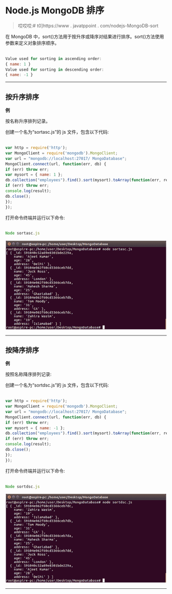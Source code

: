 # Node.js MongoDB 排序

> 哎哎哎:# t0]https://www . javatppoint . com/nodejs-MongoDB-sort

在 MongoDB 中，sort()方法用于按升序或降序对结果进行排序。sort()方法使用参数来定义对象排序顺序。

```js

Value used for sorting in ascending order:
{ name: 1 }
Value used for sorting in descending order:
{ name: -1 }

```

* * *

## 按升序排序

**例**

按名称升序排列记录。

创建一个名为“sortasc.js”的 js 文件，包含以下代码:

```js

var http = require('http');
var MongoClient = require('mongodb').MongoClient;
var url = "mongodb://localhost:27017/ MongoDatabase";
MongoClient.connect(url, function(err, db) {
if (err) throw err;
var mysort = { name: 1 };
db.collection("employees").find().sort(mysort).toArray(function(err, result) {
if (err) throw err;
console.log(result);
db.close();
});
});

```

打开命令终端并运行以下命令:

```js

Node sortasc.js

```

![Node.js Sorting 1](img/a02306aa0c778d77958cb877fcf9e20c.png)

* * *

## 按降序排序

**例**

按照名称降序排列记录:

创建一个名为“sortdsc.js”的 js 文件，包含以下代码:

```js

var http = require('http');
var MongoClient = require('mongodb').MongoClient;
var url = "mongodb://localhost:27017/ MongoDatabase";
MongoClient.connect(url, function(err, db) {
if (err) throw err;
var mysort = { name: -1 };
db.collection("employees").find().sort(mysort).toArray(function(err, result) {
if (err) throw err;
console.log(result);
db.close();
});
});

```

打开命令终端并运行以下命令:

```js

Node sortdsc.js

```

![Node.js Sorting 2](img/65313ed012923beea582fcdbacf0c777.png)

* * *